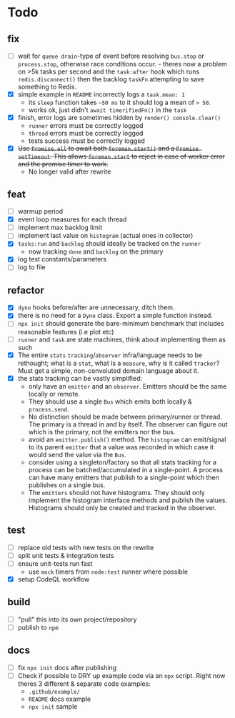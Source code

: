 # Todo

## fix

- [ ] wait for `queue drain`-type of event before resolving `bus.stop` or 
      `process.stop`, otherwise race conditions occur.
      - theres now a problem on >5k tasks per second and the `task:after` 
        hook which runs `redis.disconnect()` then the backlog `taskFn` 
        attempting to save something to Redis.
- [x] simple example in `README` incorrectly logs a `task.mean: 1`
  - its `sleep` function takes `~50 ms` to it should log a mean of `> 50`.
  - works ok, just didn't `await timerifiedFn()` in the `task`
- [x] finish, error logs are sometimes hidden by `render() console.clear()`
  - `runner` errors must be correctly logged
  - `thread` errors must be correctly logged
  - tests success must be correctly logged
- [x] ~~Use `Promise.all` to await both `foreman.start()` 
      and a `Promise setTimeout`. This allows `foreman.start` to reject in 
      case of worker error and the promise timer to work.~~  
     - No longer valid after rewrite 

## feat 

- [ ] warmup period
- [x] event loop measures for each thread
- [ ] implement max backlog limit
- [ ] implement last value on `histogram` (actual ones in collector)
- [x] `tasks:run` and `backlog` should ideally be tracked on the `runner`
  - now tracking `done` and `backlog` on the primary
- [x] log test constants/parameters
- [ ] log to file

## refactor 

- [x] `dyno` hooks before/after are unnecessary, ditch them.
- [x] there is no need for a `Dyno` class. Export a simple function instead.
- [ ] `npx init` should generate the bare-minimum benchmark that includes 
      reasonable features (i.e plot etc)
- [ ] `runner` and `task` are state machines, think about implementing them
      as such
- [x] The entire `stats` `tracking`/`observer` infra/language needs to be 
      rethought; what is a `stat`, what is a `measure`, why is it called 
      `tracker`? 
      Must get a simple, non-convoluted domain language about it.
- [x] the stats tracking can be vastly simplified:
    - only have an `emitter` and an `observer`. 
      Emitters should be the same locally or remote. 
    - They should use a single `Bus` which emits both locally & `process.send`.
    - No distinction should be made between primary/runner or thread. 
      The primary is a thread in and by itself. The observer can figure out
      which is the primary, not the emitters nor the bus.
    - avoid an `emitter.publish()` method. 
      The `histogram` can emit/signal to its parent `emitter` that a value 
      was recorded in which case it would send the value via the `Bus`.
    - consider using a singleton/factory so that all stats tracking for a
      process can be batched/accumulated in a single-point. 
      A process can have many emitters that publish to a single-point which
      then publishes on a single bus.
    - The `emitters` should not have histograms. 
      They should only implement the histogram interface methods and publish 
      the values. Histograms should only be created and tracked in the observer.

## test

- [ ] replace old tests with new tests on the rewrite
- [ ] split unit tests & integration tests
- [ ] ensure unit-tests run fast
  - use `mock` timers from `node:test` runner where possible
- [x] setup CodeQL workflow

## build

- [ ] "pull" this into its own project/repository
- [ ] publish to `npm`

## docs

- [ ] fix `npx init` docs after publishing
- [ ] Check if possible to DRY up example code via an `npx` script. 
  Right now theres 3 different & separate code examples:
  - `.github/example/` 
  - `README` docs example 
  - `npx init` sample
